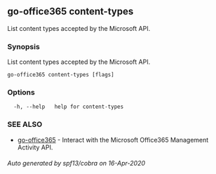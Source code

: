 ## go-office365 content-types

List content types accepted by the Microsoft API.

### Synopsis

List content types accepted by the Microsoft API.

```
go-office365 content-types [flags]
```

### Options

```
  -h, --help   help for content-types
```

### SEE ALSO

* [go-office365](go-office365.md)	 - Interact with the Microsoft Office365 Management Activity API.

###### Auto generated by spf13/cobra on 16-Apr-2020
